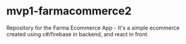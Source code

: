 # mvp1-farmacommerce2
Repository for the Farma Ecommerce App - It's a simple ecommerce created using c#/firebase in backend, and react in front.
